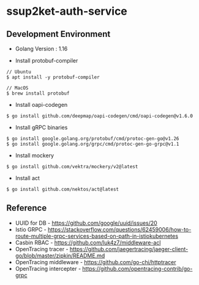 # ssup2ket-auth-service

## Development Environment

* Golang Version : 1.16

* Install protobuf-compiler

```
// Ubuntu
$ apt install -y protobuf-compiler

// MacOS
$ brew install protobuf
```

* Install oapi-codegen

```
$ go install github.com/deepmap/oapi-codegen/cmd/oapi-codegen@v1.6.0
```

* Install gRPC binaries

```
$ go install google.golang.org/protobuf/cmd/protoc-gen-go@v1.26
$ go install google.golang.org/grpc/cmd/protoc-gen-go-grpc@v1.1
```

* Install mockery

```
$ go install github.com/vektra/mockery/v2@latest
```

* Install act

```
$ go install github.com/nektos/act@latest
```

## Reference

* UUID for DB - https://github.com/google/uuid/issues/20
* Istio GRPC - https://stackoverflow.com/questions/62459006/how-to-route-multiple-grpc-services-based-on-path-in-istiokubernetes
* Casbin RBAC - https://github.com/luk4z7/middleware-acl
* OpenTracing tracer - https://github.com/jaegertracing/jaeger-client-go/blob/master/zipkin/README.md
* OpenTracing middleware - https://github.com/go-chi/httptracer
* OpenTracing intercepter - https://github.com/opentracing-contrib/go-grpc
